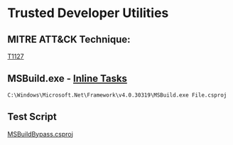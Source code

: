 # Trusted Developer Utilities

## MITRE ATT&CK Technique:
[T1127](https://attack.mitre.org/wiki/Technique/T1127)

## MSBuild.exe - [Inline Tasks](https://msdn.microsoft.com/en-us/library/dd722601.aspx)

    C:\Windows\Microsoft.Net\Framework\v4.0.30319\MSBuild.exe File.csproj

## Test Script

[MSBuildBypass.csproj](https://github.com/redcanaryco/atomic-red-team/blob/master/Windows/Payloads/MSBuildBypass.csproj)
